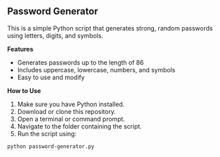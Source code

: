 ## Password Generator

This is a simple Python script that generates strong, random passwords using letters, digits, and symbols.

**Features**

- Generates passwords up to the length of 86 
- Includes uppercase, lowercase, numbers, and symbols
- Easy to use and modify

**How to Use**
1. Make sure you have Python installed.
2. Download or clone this repository.
3. Open a terminal or command prompt.
4. Navigate to the folder containing the script.
5. Run the script using:

```bash
python password-generator.py
